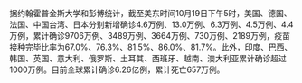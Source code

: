 据约翰霍普金斯大学和彭博统计，截至美东时间10月19日下午5时，美国、德国、法国、中国台湾、日本分别新增确诊4.6万例、13.0万例、6.3万例、4.5万例、4.4万例，累计确诊9706万例、3489万例、3664万例、730万例、2189万例，疫苗接种完毕比率为67.0%、76.3%、81.5%、86.0%、81.7%。此外，印度、巴西、韩国、英国、意大利、俄罗斯、土耳其、西班牙、越南、澳大利亚累计确诊超过1000万例。目前全球累计确诊6.26亿例，累计死亡657万例。